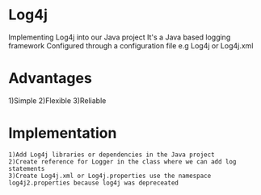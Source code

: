 # Log4j
Implementing Log4j into our Java project
It's a Java based logging framework
Configured through a configuration file e.g Log4j or Log4j.xml

# Advantages
1)Simple
2)Flexible
3)Reliable

# Implementation
```
1)Add Log4j libraries or dependencies in the Java project 
2)Create reference for Logger in the class where we can add log statements
3)Create Log4j.xml or Log4j.properties use the namespace log4j2.properties because log4j was depreceated

